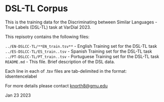DSL-TL Corpus
================

This is the training data for the Discriminating between Similar Languages - True Labels (DSL-TL) task at VarDial 2023.

This repisotry contains the following files:

`../EN-DSLCC-TL/**EN_train.tsv**`               - English Training set for the DSL-TL task \
`../ES-DSLCC-TL/ES_train..tsv` 							- Spanish Training set for the DSL-TL task \
`../PT-DSLCC-TL/PT_train..tsv` 							- Portuguese Training set for the DSL-TL task \
`README.md` 								                - This file. Brief description of the DSL data. 

Each line in each of .tsv files are tab-delimited in the format:
id<tab>sentence<tab>label

For more details please contact knorth8@gmu.edu

Jan 23 2023
